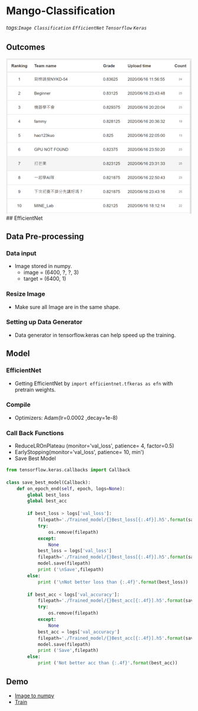 # Mango-Classification
###### tags:`Image Classification` `EfficientNet` `Tensorflow` `Keras`

## Outcomes
<img src=https://github.com/wewanadi/Mango-Classification/blob/master/.Image/scoreboard.png width="700">
## EfficientNet

## Data Pre-processing
### Data input
* Image stored in numpy.
  * image = (6400, ?, ?, 3) 
  * target = (6400, 1)

### Resize Image
* Make sure all Image are in the same shape.

### Setting up Data Generator
* Data generator in tensorflow.keras can help speed up the training.

## Model
### EfficientNet
* Getting EfficientNet by ```import efficientnet.tfkeras as efn``` with pretrain weights.

### Compile
* Optimizers: Adam(lr=0.0002 ,decay=1e-8)

### Call Back Functions
* ReduceLROnPlateau (monitor='val_loss', patience= 4, factor=0.5)
* EarlyStopping(monitor='val_loss', patience= 10, min')
* Save Best Model
```python
from tensorflow.keras.callbacks import Callback

class save_best_model(Callback):
    def on_epoch_end(self, epoch, logs=None):
        global best_loss
        global best_acc
        
        if best_loss > logs['val_loss']:  
            filepath='./Trained_model/{}Best_loss[{:.4f}].h5'.format(saving_name, best_loss)
            try:
                os.remove(filepath)
            except:
                None
            best_loss = logs['val_loss']
            filepath='./Trained_model/{}Best_loss[{:.4f}].h5'.format(saving_name, best_loss)
            model.save(filepath)
            print ('\nSave',filepath)
        else:
            print ('\nNot better loss than {:.4f}'.format(best_loss))
            
        if best_acc < logs['val_accuracy']:
            filepath='./Trained_model/{}Best_acc[{:.4f}].h5'.format(saving_name, best_acc*100)
            try:
                os.remove(filepath)
            except:
                None
            best_acc = logs['val_accuracy']
            filepath='./Trained_model/{}Best_acc[{:.4f}].h5'.format(saving_name, best_acc*100)
            model.save(filepath)
            print ('Save',filepath)
        else:
            print ('Not better acc than {:.4f}'.format(best_acc))
```
## Demo
* [Image to numpy](https://github.com/wewanadi/Mango-Classification/blob/master/Image2Numpy.ipynb)
* [Train](https://github.com/wewanadi/Mango-Classification/blob/master/Train.ipynb)
